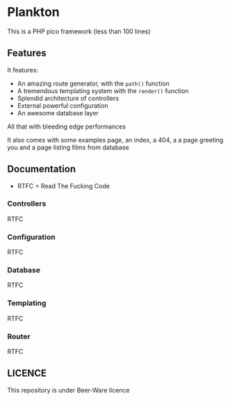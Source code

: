 # Plankton

This is a PHP pico framework (less than 100 lines)

## Features

It features:

* An amazing route generator, with the `path()` function
* A tremendous templating system with the `render()` function
* Splendid architecture of controllers
* External powerful configuration
* An awesome database layer

All that with bleeding edge performances

It also comes with some examples page, an index, a 404, a
a page greeting you and a page listing films from database

## Documentation

* RTFC = Read The Fucking Code

### Controllers

RTFC

### Configuration

RTFC

### Database

RTFC

### Templating

RTFC

### Router

RTFC

## LICENCE

This repository is under Beer-Ware licence
